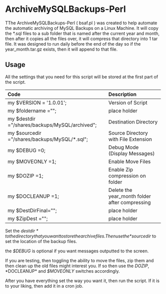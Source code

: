 # ArchiveMySQLBackups-Perl
TThe ArchiveMySQLBackups-Perl ( bsaf.pl ) was created to help automate the automatic archiving of MySQL Backups on a Linux Machine.  It will copy the *.sql files to a sub folder that is named after the current year and month, then after it copies all the files over, it will compress that directory into 1 tar file.
It was designed to run daily before the end of the day so if the year_month.tar.gz exists, then it will append to that file.

## Usage

All the settings that you need for this script will be stored at the first part of the script.

| Code | Description  |
|:--|:--|
| my $VERSION     = '1.0.01';  | Version of Script |
|  my $foldername  =""; | place holder |
| my $destdir     ="/shares/backups/MySQL/archived"; | Destination Directory |
| my $sourcedir   ="/shares/backups/MySQL/*.sql";  | Source Directory with File Extension |
| my $DEBUG       =0;   | Debug Mode (Display Messages) |
| my $MOVEONLY    =1;   | Enable Move Files |
| my $DOZIP       =1;   | Enable Zip compression on folder |
| my $DOCLEANUP   =1;  | Delete the year_month folder after compressing |
| my $DestDirFinal="";  | place holder |
| my $ZipDest     =""; | place holder |

Set the *$destdir* to the directory that you want to store the archive files.  Then use the *$sourcedir*  to set the location of the backup files.

the *$DEBUG* is optional if you want messages outputted to the screen.

If you are testing, then toggling the ability to move the files, zip them and then clean up the old files might interest you. 
If so then use the $DOZIP, *$DOCLEANUP* and *$MOVEONLY* switches accordingly.

After you have everything set the way you want it, then run the script. If it is to your liking, then add it in a cron job.
